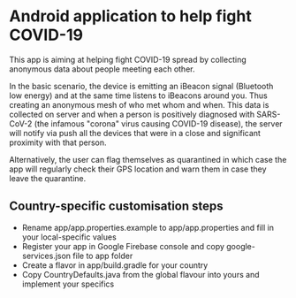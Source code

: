# Android application to help fight COVID-19

This app is aiming at helping fight COVID-19 spread by collecting anonymous data about people meeting each other.

In the basic scenario, the device is emitting an iBeacon signal (Bluetooth low energy) and at the same time listens to iBeacons around you. Thus creating an anonymous mesh of who met whom and when. This data is collected on server and when a person is positively diagnosed with SARS-CoV-2 (the infamous "corona" virus causing COVID-19 disease), the server will notify via push all the devices that were in a close and significant proximity with that person.

Alternatively, the user can flag themselves as quarantined in which case the app will regularly check their GPS location and warn them in case they leave the quarantine.

## Country-specific customisation steps
* Rename app/app.properties.example to app/app.properties and fill in your local-specific values
* Register your app in Google Firebase console and copy google-services.json file to app folder
* Create a flavor in app/build.gradle for your country
* Copy CountryDefaults.java from the global flavour into yours and implement your specifics
